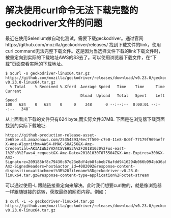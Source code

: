 # 解决使用curl命令无法下载完整的geckodriver文件的问题

最近在使用Selenium做自动化测试，需要下载geckodriver。通过官网https://github.com/mozilla/geckodriver/releases/ 找到下载文件的link，使用curl command无法完整下载文件。这是因为当选择文件下载的link下载文件时，被重定向到实际的下载地址AWS的S3去了。可以使用浏览器下载文件，在“下载”页面查看实际的下载地址。
```shell
$ $curl -o geckodriver-linux64.tar.gz https://github.com/mozilla/geckodriver/releases/download/v0.23.0/geckodriver-v0.23.0-linux64.tar.gz
  % Total    % Received % Xferd  Average Speed   Time    Time     Time  Current
                                 Dload  Upload   Total   Spent    Left  Speed
100   624    0   624    0     0    348      0 --:--:--  0:00:01 --:--:--   348`
```
从上面看出下载的文件只有624 byte,而实际文件37MB.
下面是在浏览器下载页面找到的实际下载地址.
```
https://github-production-release-asset-2e65be.s3.amazonaws.com/25354393/6ec7f500-c7e0-11e8-8c0f-77179f969aef?X-Amz-Algorithm=AWS4-HMAC-SHA256&X-Amz-Credential=AKIAIWNJYAX4CSVEH53A%2F20181030%2Fus-east-1%2Fs3%2Faws4_request&X-Amz-Date=20181030T075504Z&X-Amz-Expires=300&X-Amz-Signature=209185bf8c79430c87e23e8df4eb8fabeb76afdd9416294b066b994bb36a8877&X-Amz-SignedHeaders=host&actor_id=4082092&response-content-disposition=attachment%3B%20filename%3Dgeckodriver-v0.23.0-linux64.tar.gz&response-content-type=application%2Foctet-stream
```
可以通过使用-L 跟随链接重定向来解决。此时我们想要curl做的，就是像浏览器一样跟随链接的跳转，获取最终的网页内容。例如：
```shell
$ curl -L -o geckodriver-linux64.tar.gz https://github.com/mozilla/geckodriver/releases/download/v0.23.0/geckodriver-v0.23.0-linux64.tar.gz
```